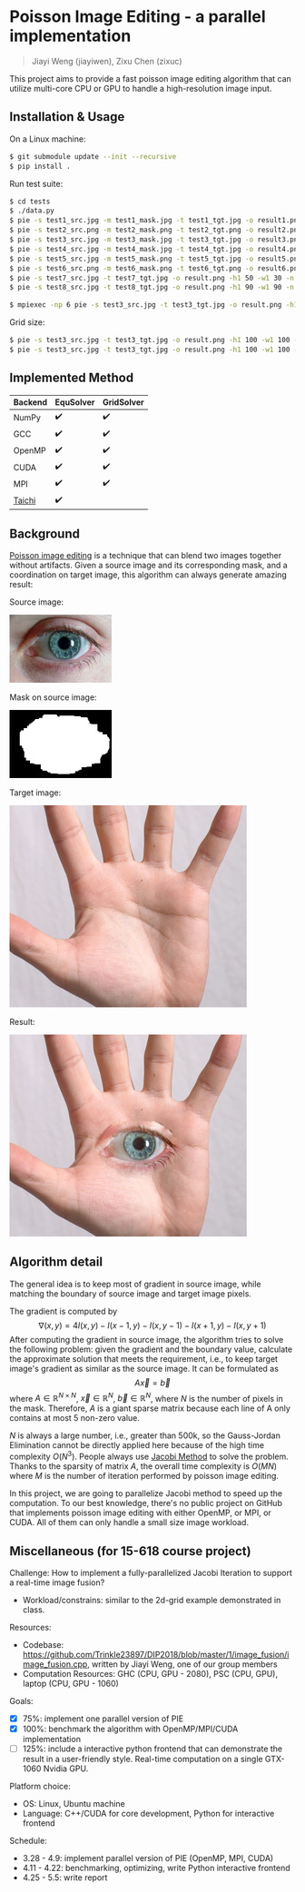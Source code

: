 # Poisson Image Editing - a parallel implementation

> Jiayi Weng (jiayiwen), Zixu Chen (zixuc)

This project aims to provide a fast poisson image editing algorithm that can utilize multi-core CPU or GPU to handle a high-resolution image input.

## Installation & Usage

On a Linux machine:

```bash
$ git submodule update --init --recursive
$ pip install .
```

Run test suite:

```bash
$ cd tests
$ ./data.py
$ pie -s test1_src.jpg -m test1_mask.jpg -t test1_tgt.jpg -o result1.png -h1 -150 -w1 -50 -n 5000 -p 1000 -g max -b openmp
$ pie -s test2_src.png -m test2_mask.png -t test2_tgt.png -o result2.png -h1 130 -w1 130 -n 5000 -p 1000 -g src -b openmp
$ pie -s test3_src.jpg -m test3_mask.jpg -t test3_tgt.jpg -o result3.png -h1 100 -w1 100 -n 5000 -p 0 -g max -b openmp
$ pie -s test4_src.jpg -m test4_mask.jpg -t test4_tgt.jpg -o result4.png -h1 100 -w1 100 -n 5000 -p 0 -g max -b openmp
$ pie -s test5_src.jpg -m test5_mask.png -t test5_tgt.jpg -o result5.png -h0 -70 -w0 0 -h1 50 -w1 0 -n 25000 -p 0 -g max -b openmp
$ pie -s test6_src.png -m test6_mask.png -t test6_tgt.png -o result6.png -h1 50 -w1 0 -n 25000 -p 0 -g max -b openmp
$ pie -s test7_src.jpg -t test7_tgt.jpg -o result.png -h1 50 -w1 30 -n 25000 -p 0 -g max -b openmp
$ pie -s test8_src.jpg -t test8_tgt.jpg -o result.png -h1 90 -w1 90 -n 25000 -p 0 -g max -b openmp
```

```bash
$ mpiexec -np 6 pie -s test3_src.jpg -t test3_tgt.jpg -o result.png -h1 100 -w1 100 -n 25000 -p 0 -b mpi --mpi-sync-interval 100
```

Grid size:
```bash
$ pie -s test3_src.jpg -t test3_tgt.jpg -o result.png -h1 100 -w1 100 -n 25000 -p 0 -b openmp -c 12 --method grid --grid-x 16 --grid-y 16
$ pie -s test3_src.jpg -t test3_tgt.jpg -o result.png -h1 100 -w1 100 -n 25000 -p 0 -b cuda --method grid --grid-x 4 --grid-y 128
```

## Implemented Method

| Backend                                        | EquSolver          | GridSolver         |
| ---------------------------------------------- | ------------------ | ------------------ |
| NumPy                                          | :heavy_check_mark: | :heavy_check_mark: |
| GCC                                            | :heavy_check_mark: | :heavy_check_mark: |
| OpenMP                                         | :heavy_check_mark: | :heavy_check_mark: |
| CUDA                                           | :heavy_check_mark: | :heavy_check_mark: |
| MPI                                            | :heavy_check_mark: | :heavy_check_mark: |
| [Taichi](https://github.com/taichi-dev/taichi) | :heavy_check_mark: |                    |

## Background

[Poisson image editing](https://www.cs.jhu.edu/~misha/Fall07/Papers/Perez03.pdf) is a technique that can blend two images together without artifacts. Given a source image and its corresponding mask, and a coordination on target image, this algorithm can always generate amazing result:

Source image:

![](https://github.com/Trinkle23897/DIP2018/blob/master/1/image_fusion/test2_src.png?raw=true)

Mask on source image:

![](https://github.com/Trinkle23897/DIP2018/blob/master/1/image_fusion/test2_mask.png?raw=true)

Target image:

![test2_target.png](https://github.com/Trinkle23897/DIP2018/blob/master/1/image_fusion/test2_target.png?raw=true)

Result:

![test2_result.png](https://github.com/Trinkle23897/DIP2018/blob/master/1/image_fusion/test2_result.png?raw=true)

## Algorithm detail

The general idea is to keep most of gradient in source image, while matching the boundary of source image and target image pixels.

The gradient is computed by
$$
\nabla(x,y)=4I(x,y)-I(x-1,y)-I(x,y-1)-I(x+1,y)-I(x,y+1)
$$
After computing the gradient in source image, the algorithm tries to solve the following problem: given the gradient and the boundary value, calculate the approximate solution that meets the requirement, i.e., to keep target image's gradient as similar as the source image. It can be formulated as
$$
A\vec{x}=\vec{b}
$$
where $A\in \mathbb{R}^{N\times N}$, $\vec{x}\in \mathbb{R}^N$, $\vec{b}\in \mathbb{R}^N$, where $N$ is the number of pixels in the mask. Therefore, $A$ is a giant sparse matrix because each line of A only contains at most 5 non-zero value.

$N$ is always a large number, i.e., greater than 500k, so the Gauss-Jordan Elimination cannot be directly applied here because of the high time complexity $O(N^3)$. People always use [Jacobi Method](https://en.wikipedia.org/wiki/Jacobi_method) to solve the problem. Thanks to the sparsity of matrix $A$, the overall time complexity is $O(MN)$ where $M$ is the number of iteration performed by poisson image editing.

In this project, we are going to parallelize Jacobi method to speed up the computation. To our best knowledge, there's no public project on GitHub that implements poisson image editing with either OpenMP, or MPI, or CUDA. All of them can only handle a small size image workload.

## Miscellaneous (for 15-618 course project)

Challenge: How to implement a fully-parallelized Jacobi Iteration to support a real-time image fusion?

- Workload/constrains: similar to the 2d-grid example demonstrated in class.

Resources:

- Codebase: https://github.com/Trinkle23897/DIP2018/blob/master/1/image_fusion/image_fusion.cpp, written by Jiayi Weng, one of our group members
- Computation Resources: GHC (CPU, GPU - 2080), PSC (CPU, GPU), laptop (CPU, GPU - 1060)

Goals:

- [x] 75%: implement one parallel version of PIE
- [x] 100%: benchmark the algorithm with OpenMP/MPI/CUDA implementation
- [ ] 125%: include a interactive python frontend that can demonstrate the result in a user-friendly style. Real-time computation on a single GTX-1060 Nvidia GPU.

Platform choice:

- OS: Linux, Ubuntu machine
- Language: C++/CUDA for core development, Python for interactive frontend

Schedule:

- 3.28 - 4.9: implement parallel version of PIE (OpenMP, MPI, CUDA)
- 4.11 - 4.22: benchmarking, optimizing, write Python interactive frontend
- 4.25 - 5.5: write report
